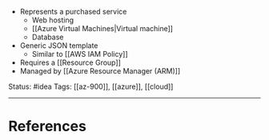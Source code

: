 - Represents a purchased service
	- Web hosting
	- [[Azure Virtual Machines|Virtual machine]]
	- Database
- Generic JSON template
	- Similar to [[AWS IAM Policy]] 
- Requires a [[Resource Group]]
- Managed by [[Azure Resource Manager (ARM)]]

Status: #idea
Tags: [[az-900]], [[azure]], [[cloud]]

---
# References